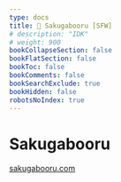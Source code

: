 ```yaml
---
type: docs
title: 🔷 Sakugabooru [SFW]
# description: "IDK"
# weight: 900
bookCollapseSection: false
bookFlatSection: false
bookToc: false
bookComments: false
bookSearchExclude: true
bookHidden: false
robotsNoIndex: true
---
```


# Sakugabooru

[sakugabooru.com](https://sakugabooru.com?nt)
